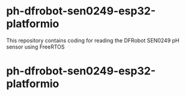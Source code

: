 # ph-dfrobot-sen0249-esp32-platformio
This repository contains coding for reading the DFRobot SEN0249 pH sensor using FreeRTOS
# ph-dfrobot-sen0249-esp32-platformio
